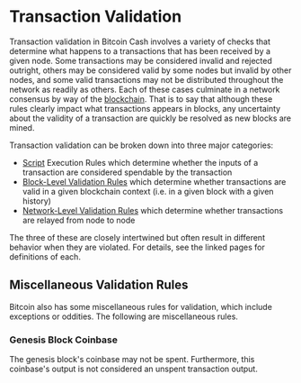 # Transaction Validation

Transaction validation in Bitcoin Cash involves a variety of checks that determine what happens to a transactions that has been received by a given node.  Some transactions may be considered invalid and rejected outright, others may be considered valid by some nodes but invalid by other nodes, and some valid transactions may not be distributed throughout the network as readily as others.  Each of these cases culminate in a network consensus by way of the [blockchain](/protocol/blockchain).  That is to say that although these rules clearly impact what transactions appears in blocks, any uncertainty about the validity of a transaction are quickly be resolved as new blocks are mined.

Transaction validation can be broken down into three major categories:

 - [Script](/protocol/blockchain/script) Execution Rules which determine whether the inputs of a transaction are considered spendable by the transaction
 - [Block-Level Validation Rules](/protocol/blockchain/transaction-validation/block-level-validation-rules) which determine whether transactions are valid in a given blockchain context (i.e. in a given block with a given history)
 - [Network-Level Validation Rules](/protocol/blockchain/transaction-validation/network-level-validation-rules) which determine whether transactions are relayed from node to node

The three of these are closely intertwined but often result in different behavior when they are violated.  For details, see the linked pages for definitions of each.

## Miscellaneous Validation Rules

Bitcoin also has some miscellaneous rules for validation, which include exceptions or oddities.
The following are miscellaneous rules.

### Genesis Block Coinbase

The genesis block's coinbase may not be spent.
Furthermore, this coinbase's output is not considered an unspent transaction output.
